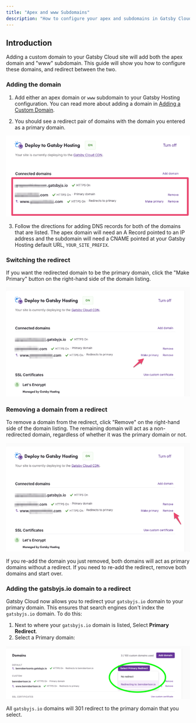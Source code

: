 ```yaml
---
title: "Apex and www Subdomains"
description: "How to configure your apex and subdomains in Gatsby Cloud"
---
```


## Introduction

Adding a custom domain to your Gatsby Cloud site will add both the apex domain and "www" subdomain. This guide will show you how to configure these domains, and redirect between the two.

### Adding the domain

1. Add either an apex domain or `www` subdomain to your Gatsby Hosting configuration. You can read more about adding a domain in [Adding a Custom Domain](/docs/how-to/cloud/adding-a-custom-domain/).

2. You should see a redirect pair of domains with the domain you entered as a primary domain.

![Primary Domain](../../images/primary-domain.png)

3. Follow the directions for adding DNS records for both of the domains that are listed. The apex domain will need an A Record pointed to an IP address and the subdomain will need a CNAME pointed at your Gatsby Hosting default URL, `YOUR_SITE_PREFIX`.

### Switching the redirect

If you want the redirected domain to be the primary domain, click the "Make Primary" button on the right-hand side of the domain listing.

![Make Primary Domain](../../images/make-primary.png)

### Removing a domain from a redirect

To remove a domain from the redirect, click "Remove" on the right-hand side of the domain listing. The remaining domain will act as a non-redirected domain, regardless of whether it was the primary domain or not.

![Remove Domain From Redirect](../../images/remove-from-redirect.png)

If you re-add the domain you just removed, both domains will act as primary domains without a redirect. If you need to re-add the redirect, remove both domains and start over.

### Adding the gatsbyjs.io domain to a redirect

Gatsby Cloud now allows you to redirect your `gatsbyjs.io` domain to your primary domain. This ensures that search engines don't index the `gatsbyjs.io` domain. To do this:

1. Next to where your `gatsbyjs.io` domain is listed, Select **Primary Redirect**.
2. Select a Primary domain:

![Gatsby Domain Redirect](../../images/gatsby-domain-redirect.png)

All `gatsbyjs.io` domains will 301 redirect to the primary domain that you select.
